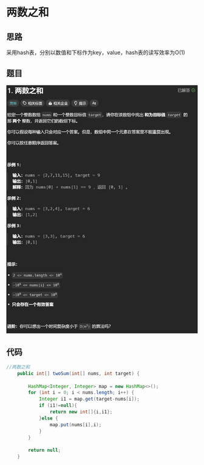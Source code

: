# 两数之和
## 思路
采用hash表，分别以数值和下标作为key，value，hash表的读写效率为O(1)
## 题目

![image-20240707105010994](https://raw.githubusercontent.com/yinhuiSpace/picgoimg/main/img/202407071050194.png)

## 代码
```java
//两数之和
    public int[] twoSum(int[] nums, int target) {

        HashMap<Integer, Integer> map = new HashMap<>();
        for (int i = 0; i < nums.length; i++) {
            Integer i1 = map.get(target-nums[i]);
            if (i1!=null){
                return new int[]{i,i1};
            }else {
                map.put(nums[i],i);
            }
        }

        return null;
    }
```